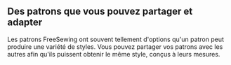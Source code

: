 
## Des patrons que vous pouvez partager et adapter

Les patrons FreeSewing ont souvent tellement d'options qu'un patron peut produire une variété de styles. Vous pouvez partager vos patrons avec les autres afin qu'ils puissent obtenir le même style, conçus à leurs mesures.
